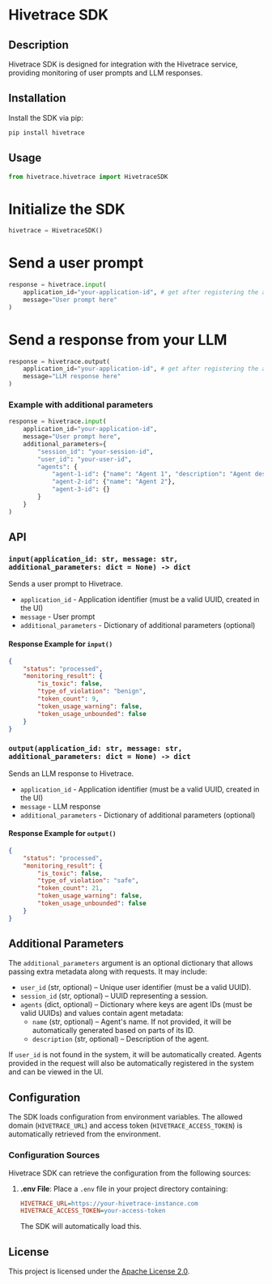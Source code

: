 # Hivetrace SDK

## Description
Hivetrace SDK is designed for integration with the Hivetrace service, providing monitoring of user prompts and LLM responses.

## Installation

Install the SDK via pip:

```sh
pip install hivetrace
```

## Usage

```python
from hivetrace.hivetrace import HivetraceSDK
```

# Initialize the SDK
```python
hivetrace = HivetraceSDK()
```

# Send a user prompt
```python
response = hivetrace.input(
    application_id="your-application-id", # get after registering the application in the UI
    message="User prompt here"
)
```

# Send a response from your LLM
```python
response = hivetrace.output(
    application_id="your-application-id", # get after registering the application in the UI
    message="LLM response here"
)
```

### Example with additional parameters
```python
response = hivetrace.input(
    application_id="your-application-id",
    message="User prompt here",
    additional_parameters={
        "session_id": "your-session-id",
        "user_id": "your-user-id",
        "agents": {
            "agent-1-id": {"name": "Agent 1", "description": "Agent description"},
            "agent-2-id": {"name": "Agent 2"},
            "agent-3-id": {}
        }
    }
)
```

## API

### `input(application_id: str, message: str, additional_parameters: dict = None) -> dict`
Sends a user prompt to Hivetrace.

- `application_id` - Application identifier (must be a valid UUID, created in the UI)
- `message` - User prompt
- `additional_parameters` - Dictionary of additional parameters (optional)

#### Response Example for `input()`
```json
{
    "status": "processed",
    "monitoring_result": {
        "is_toxic": false,
        "type_of_violation": "benign",
        "token_count": 9,
        "token_usage_warning": false,
        "token_usage_unbounded": false
    }
}
```

### `output(application_id: str, message: str, additional_parameters: dict = None) -> dict`
Sends an LLM response to Hivetrace.

- `application_id` - Application identifier (must be a valid UUID, created in the UI)
- `message` - LLM response
- `additional_parameters` - Dictionary of additional parameters (optional)

#### Response Example for `output()`
```json
{
    "status": "processed",
    "monitoring_result": {
        "is_toxic": false,
        "type_of_violation": "safe",
        "token_count": 21,
        "token_usage_warning": false,
        "token_usage_unbounded": false
    }
}
```

## Additional Parameters
The `additional_parameters` argument is an optional dictionary that allows passing extra metadata along with requests.
It may include:

- `user_id` (str, optional) – Unique user identifier (must be a valid UUID).
- `session_id` (str, optional) – UUID representing a session.
- `agents` (dict, optional) – Dictionary where keys are agent IDs (must be valid UUIDs) and values contain agent metadata:
  - `name` (str, optional) – Agent's name. If not provided, it will be automatically generated based on parts of its ID.
  - `description` (str, optional) – Description of the agent.

If `user_id` is not found in the system, it will be automatically created. Agents provided in the request will also be automatically registered in the system and can be viewed in the UI.

## Configuration
The SDK loads configuration from environment variables. The allowed domain (`HIVETRACE_URL`) and access token (`HIVETRACE_ACCESS_TOKEN`) is automatically retrieved from the environment.

### Configuration Sources
Hivetrace SDK can retrieve the configuration from the following sources:

1. **.env File**: Place a `.env` file in your project directory containing:
   ```ini
   HIVETRACE_URL=https://your-hivetrace-instance.com
   HIVETRACE_ACCESS_TOKEN=your-access-token
   ```
   The SDK will automatically load this.

## License

This project is licensed under the [Apache License 2.0](http://www.apache.org/licenses/LICENSE-2.0).

